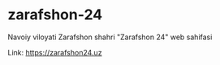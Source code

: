 # zarafshon-24
Navoiy viloyati Zarafshon shahri "Zarafshon 24" web sahifasi

Link: https://zarafshon24.uz
